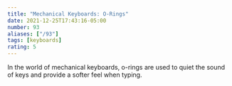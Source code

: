 ```yaml
---
title: "Mechanical Keyboards: O-Rings"
date: 2021-12-25T17:43:16-05:00
number: 93
aliases: ["/93"]
tags: [keyboards]
rating: 5
---
```


In the world of mechanical keyboards, o-rings are used to quiet the sound of
keys and provide a softer feel when typing.
